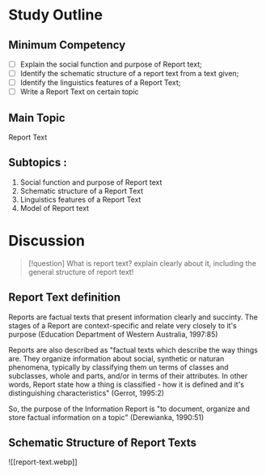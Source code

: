 # Study Outline
## Minimum Competency
- [ ] Explain the social function and purpose of Report text;
- [ ] Identify the schematic structure of a report text from a text given;
- [ ] Identify the linguistics features of a Report Text;
- [ ] Write a Report Text on certain topic

## Main Topic
Report Text 
## Subtopics :
1. Social function and purpose of Report text
2. Schematic structure of a Report Text 
3. Linguistics features of a Report Text 
4. Model of Report text



# Discussion

> [!question] 
> What is report text? explain clearly about it, including the general structure of report text!

## Report Text definition
Reports are factual texts that present information clearly and succinty. The stages of a Report are context-specific and relate very closely to it's purpose (Education Department of Western Australia, 1997:85)

Reports are also described as "factual texts which describe the way things are. They organize information about social, synthetic or naturan phenomena, typically by classifying them un terms of classes and subclasses, whole and parts, and/or in terms of their attributes. In other words, Report state how a thing is classified - how it is defined and it's distinguishing characteristics" (Gerrot, 1995:2)

So, the purpose of the Information Report is "to document, organize and store factual information on a topic" (Derewianka, 1990:51)

## Schematic Structure of Report Texts

![[report-text.webp]]
